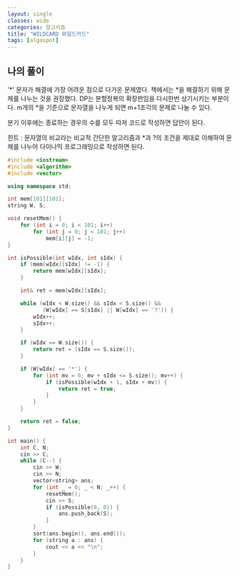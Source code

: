 ```yaml
---
layout: single
classes: wide
categories: 알고리즘
title: "WILDCARD 와일드카드"
tags: [algospot]
---
```


## 나의 풀이

'*' 문자가 해결에 가장 어려운 점으로 다가온 문제였다.  책에서는 *을 해결하기 위해 문제를 나누는 것을 권장했다. DP는 분할정복의 확장판임을 다시한번 상기시키는 부분이다.  m개의 *을 기준으로 문자열을 나누게 되면 m+1조각의 문제로 나눌 수 있다.

분기 이후에는 종료하는 경우의 수를 모두 따져  코드로 작성하면 답안이 된다.

힌트 : 문자열의 비교라는 비교적 간단한 알고리즘과 *과 ?의 조건을 제대로 이해하여 문제를 나누어 다이나믹 프로그래밍으로 작성하면 된다.

```cpp
#include <iostream>
#include <algorithm>
#include <vector>

using namespace std;

int mem[101][101];
string W, S;

void resetMem() {
    for (int i = 0; i < 101; i++)
        for (int j = 0; j < 101; j++)
            mem[i][j] = -1;
}

int isPossible(int wIdx, int sIdx) {
    if (mem[wIdx][sIdx] != -1) {
        return mem[wIdx][sIdx];
    }

    int& ret = mem[wIdx][sIdx];

    while (wIdx < W.size() && sIdx < S.size() && 
           (W[wIdx] == S[sIdx] || W[wIdx] == '?')) {
        wIdx++;
        sIdx++;
    }

    if (wIdx == W.size()) {
        return ret = (sIdx == S.size());
    }

    if (W[wIdx] == '*') {
        for (int mv = 0; mv + sIdx <= S.size(); mv++) {
            if (isPossible(wIdx + 1, sIdx + mv)) {
                return ret = true;
            }
        }
    }

    return ret = false;
}

int main() {
    int C, N;
    cin >> C;
    while (C--) {
        cin >> W;
        cin >> N;
        vector<string> ans;
        for (int _ = 0; _ < N; _++) {
            resetMem();
            cin >> S;
            if (isPossible(0, 0)) {
                ans.push_back(S);
            }
        }
        sort(ans.begin(), ans.end());
        for (string a : ans) {
            cout << a << "\n";
        }
    }
}
```